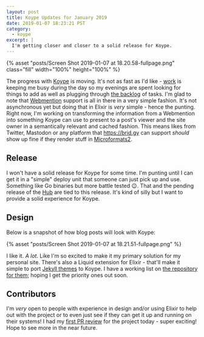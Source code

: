 ```yaml
---
layout: post
title: Koype Updates for January 2019
date: 2019-01-07 18:23:21 PST
category: 
  - koype
excerpt: |
  I'm getting closer and closer to a solid release for Koype.
---
```


{% asset "posts/Screen Shot 2019-01-07 at 18.20.58-fullpage.png" class="fill" width="100%" height="100%" %}

The progress with [Koype][] is moving. It's not as fast as I'd like - [work][]
is keeping me busy during the day so my evenings are spent looking for things to
add as well as plugging through [the backlog][1] of tasks. I'm glad to note that
[Webmention][] support is all in there in a very simple fashion. It's not
asynchronous yet but doing that in Elixir is _very_ simple - hence the punting.
Right now, I'm working on transforming the information from a Webmention into
something Koype can use to present to a post's viewer and the site owner in a
semantically relevant and cached fashion. This means likes from Twitter,
Mastodon or any platform that <https://brid.gy> can support _should_ show up fine
if they render stuff in [Microformats2][].

## Release

I won't have a solid release for Koype for some time. I'm punting until I can
get it in a "simple" deploy unit that someone can just pick up and use.
Something like Go binaries but more battle tested :wink:. That and the pending
release of the [Hub][2] are tied to this release. It's kind of silly but I want
to provide a solid experience for Koype.

## Design

Below is a snapshot of how blog posts will look with Koype:

{% asset "posts/Screen Shot 2019-01-07 at 18.21.51-fullpage.png" %}

I like it. _A lot_. Like I'm so excited to make it my primary solution for my
personal site. There's also a Liquid extension for Elixir - that'll make it
simple to port [Jekyll themes][3] to Koype. I have a working list on [the
repository for them][4]; hoping I get the priority ones out soon.

## Contributors

I'm _very_ open to people with experience in design and/or using Elixir to help
out with the project or to even just see if they can get it up and running on
their systems! I had my [first PR review][5] for the project today - super
exciting! Hope to see more in the near future.

[work]: https://black.af/
[koype]: https://koype.net/
[1]: https://git.jacky.wtf/indieweb/koype/issues
[webmention]: https://webmention.rocks/
[microformats2]: http://microformats.org/
[2]: https://indieweb.org/Koype_Hub
[3]: https://jekyllthemes.io/
[4]: https://git.jacky.wtf/indieweb/koype-themes/issues/1
[5]: https://git.jacky.wtf/indieweb/koype/pulls/100
